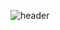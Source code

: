 ![header](https://capsule-render.vercel.app/api?type=slice&color=C6BBB7&height=300&section=header&text=SoobinChoi&animation=fadeIn&fontSize=90)

